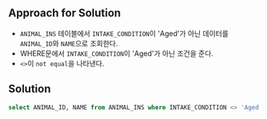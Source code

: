 ## Approach for Solution
- `ANIMAL_INS` 테이블에서 `INTAKE_CONDITION`이 'Aged'가 아닌 데이터를 `ANIMAL_ID`와 `NAME`으로 조회한다.
- WHERE문에서 `INTAKE_CONDITION`이 'Aged'가 아닌 조건을 준다.
- `<>`이 `not equal`을 나타낸다.

## Solution 
```sql
select ANIMAL_ID, NAME from ANIMAL_INS where INTAKE_CONDITION <> 'Aged'
```
